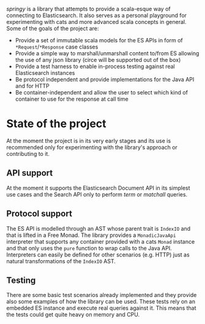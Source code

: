 _springy_ is a library that attempts to provide a scala-esque way of connecting to Elasticsearch. It also serves as a personal playground for experimenting with cats and more advanced scala concepts in general. Some of the goals of the project are:

* Provide a set of immutable scala models for the ES APIs in form of `*Request`/`*Response` case classes
* Provide a simple way to marshall/unmarshall content to/from ES allowing the use of any json library (circe will be supported out of the box)
* Provide a test harness to enable in-process testing against real Elasticsearch instances
* Be protocol independent and provide implementations for the Java API and for HTTP
* Be container-independent and allow the user to select which kind of container to use for the response at call time

# State of the project

At the moment the project is in its very early stages and its use is recommended only for experimenting with the library's approach or contributing to it.

## API support

At the moment it supports the Elasticsearch Document API in its simplest use cases and the Search API only to perform _term_ or _matchall_ queries.

## Protocol support

The ES API is modelled through an AST whose parent trait is `IndexIO` and that is lifted in a Free Monad. The library provides a `MonadicJavaApi` interpreter that supports any container provided with a cats `Monad` instance and that only uses the `pure` function to wrap calls to the Java API. Interpreters can easily be defined for other scenarios (e.g. HTTP) just as natural transformations of the `IndexIO` AST.

## Testing

There are some basic test scenarios already implemented and they provide also some examples of how the library can be used. These tests rely on an embedded ES instance and execute real queries against it. This means that the tests could get quite heavy on memory and CPU.
